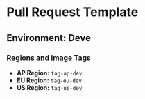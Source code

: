 # Pull Request Template

## Environment: Deve

### Regions and Image Tags

- **AP Region:** `tag-ap-dev`
- **EU Region:** `tag-eu-dev`
- **US Region:** `tag-us-dev`
